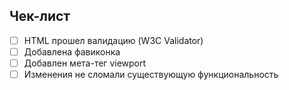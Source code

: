 ## Чек-лист
- [ ] HTML прошел валидацию (W3C Validator)
- [ ] Добавлена фавиконка
- [ ] Добавлен мета-тег viewport
- [ ] Изменения не сломали существующую функциональность